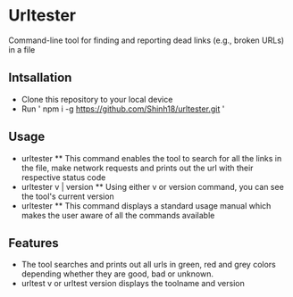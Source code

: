 # Urltester
Command-line tool for finding and reporting dead links (e.g., broken URLs) in a file

## Intsallation
* Clone this repository to your local device
* Run ' npm i -g https://github.com/Shinh18/urltester.git '

## Usage
* urltester <filename> 
** This command enables the tool to search for all the links in the file, make network requests and prints out the url with their respective status code
* urltester v | version
  ** Using either v or version command, you can see the tool's current version
* urltester
  ** This command displays a standard usage manual which makes the user aware of all the commands available

## Features

* The tool searches and prints out all urls in green, red and grey colors depending whether they are good, bad or unknown.
* urltest v or urltest version displays the toolname and version 



